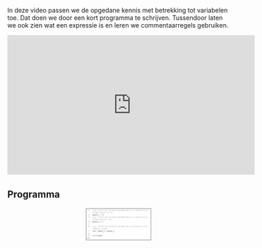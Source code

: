 In deze video passen we de opgedane kennis met betrekking tot variabelen toe. Dat doen we door een kort programma te schrijven. Tussendoor laten we ook zien wat een expressie is en leren we commentaarregels gebruiken.

<div align="center">
<iframe width="560" height="315" src="https://www.youtube.com/embed/KIQjDof8V-k" title="YouTube video player" frameborder="0" allow="accelerometer; autoplay; clipboard-write; encrypted-media; gyroscope; picture-in-picture; web-share" allowfullscreen></iframe>
</div>

## Programma
<div align="center">
  <img src="media/eerste_programma.png" align="center" width="150px" data-caption="Voorbeeldprogramma." />
</div>
